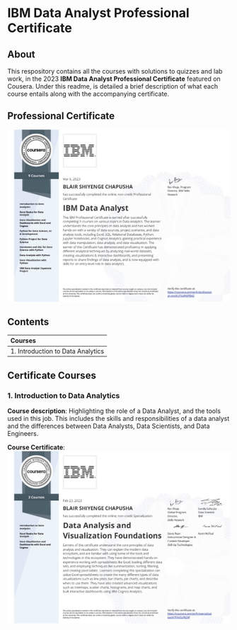 # IBM Data Analyst Professional Certificate
## About

This respository contains all the courses with solutions to quizzes and lab work, in the 2023 **IBM Data Analyst Professional Certificate** featured on Cousera. Under this readme, is detailed a brief description of what each course entails along with the accompanying certificate.

## Professional Certificate
![certificate image](images/cousera-certificate-ibmdapc-2023.jpg)

## Contents

| Courses |
| :---        |
| 1. Introduction to Data Analytics      | 


## Certificate Courses

### 1. Introduction to Data Analytics

**Course description**: Highlighting the role of a Data Analyst, and the tools used in this job. This includes the skills and responsibilities of a data analyst and the differences between Data Analysts, Data Scientists, and Data Engineers.

**Course Certificate**:
![course1](https://github.com/bchapusha/IBM-Data-Analyst-Professional-Certificate/blob/main/images/course1.jpg)


